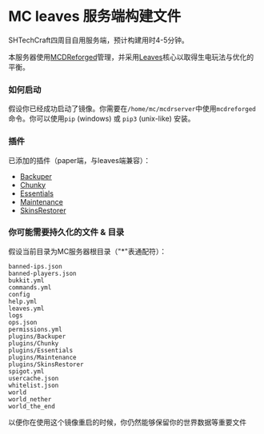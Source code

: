# MC leaves 服务端构建文件
SHTechCraft四周目自用服务端，预计构建用时4-5分钟。

本服务器使用[MCDReforged](https://mcdreforged.com/zh-CN)管理，并采用[Leaves](https://leavesmc.org/downloads/leaves)核心以取得生电玩法与优化的平衡。

### 如何启动
假设你已经成功启动了镜像。你需要在`/home/mc/mcdrserver`中使用`mcdreforged`命令。你可以使用`pip` (windows) 或 `pip3` (unix-like) 安装。

### 插件
已添加的插件（paper端，与leaves端兼容）：
- [Backuper](https://hangar.papermc.io/Collagen/Backuper)
- [Chunky](https://hangar.papermc.io/pop4959/Chunky)
- [Essentials](https://hangar.papermc.io/EssentialsX/Essentials)
- [Maintenance](https://hangar.papermc.io/kennytv/Maintenance)
- [SkinsRestorer](https://hangar.papermc.io/SRTeam/SkinsRestorer)

### 你可能需要持久化的文件 & 目录
假设当前目录为MC服务器根目录（"*"表通配符）：
```
banned-ips.json
banned-players.json
bukkit.yml
commands.yml
config
help.yml
leaves.yml
logs
ops.json
permissions.yml
plugins/Backuper
plugins/Chunky
plugins/Essentials
plugins/Maintenance
plugins/SkinsRestorer
spigot.yml
usercache.json
whitelist.json
world
world_nether
world_the_end
```
以便你在使用这个镜像重启的时候，你仍然能够保留你的世界数据等重要文件